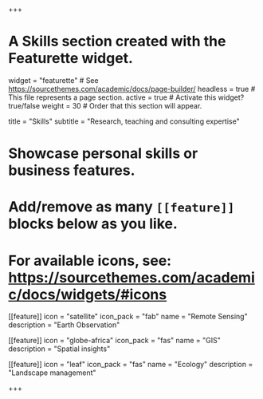 +++
# A Skills section created with the Featurette widget.
widget = "featurette"  # See https://sourcethemes.com/academic/docs/page-builder/
headless = true  # This file represents a page section.
active = true  # Activate this widget? true/false
weight = 30  # Order that this section will appear.

title = "Skills"
subtitle = "Research, teaching and consulting expertise"

# Showcase personal skills or business features.
#
# Add/remove as many `[[feature]]` blocks below as you like.
#
# For available icons, see: https://sourcethemes.com/academic/docs/widgets/#icons

[[feature]]
  icon = "satellite"
  icon_pack = "fab"
  name = "Remote Sensing"
  description = "Earth Observation"

[[feature]]
  icon = "globe-africa"
  icon_pack = "fas"
  name = "GIS"
  description = "Spatial insights"


[[feature]]
  icon = "leaf"
  icon_pack = "fas"
  name = "Ecology"
  description = "Landscape management"  



+++

